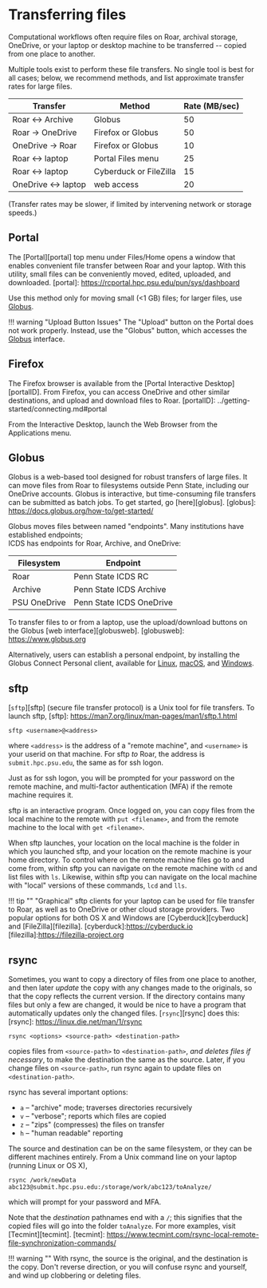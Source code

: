 # Transferring files

Computational workflows often require files 
on Roar, archival storage, 
OneDrive, or your laptop or desktop machine
to be transferred -- copied from one place to another.

Multiple tools exist to perform these file transfers.
No single tool is best for all cases;
below, we recommend methods, 
and list approximate transfer rates for large files.

| Transfer | Method | Rate (MB/sec) |
| ---- | ---- | ---- |
| Roar &harr; Archive | Globus | 50 |
| Roar &rarr; OneDrive | Firefox or Globus | 50 | 
| OneDrive &rarr; Roar | Firefox or Globus | 10 |
| Roar &harr; laptop | Portal Files menu | 25 |
| Roar &harr; laptop | Cyberduck or FileZilla | 15 |
| OneDrive &harr; laptop | web access |20 |

(Transfer rates may be slower, 
if limited by intervening network or storage speeds.)

## Portal

The [Portal][portal] top menu under Files/Home
opens a window that enables convenient file transfer 
between Roar and your laptop.
With this utility, small files can be conveniently moved, edited, uploaded, and downloaded. 
[portal]: https://rcportal.hpc.psu.edu/pun/sys/dashboard

Use this method only for moving small (<1 GB) files;
for larger files, use [Globus](#globus).

!!! warning "Upload Button Issues"
	The "Upload" button on the Portal does not work properly. 
	Instead, use the "Globus" button, which accesses the [Globus](#globus) interface.

## Firefox

The Firefox browser is available 
from the [Portal Interactive Desktop][portalID].
From Firefox, you can access OneDrive
and other similar destinations,
and upload and download files to Roar.
[portalID]: ../getting-started/connecting.md#portal

From the Interactive Desktop, launch the Web Browser from the Applications menu.

## Globus

Globus is a web-based tool designed for robust transfers of large files.
It can move files from Roar to filesystems outside Penn State,
including our OneDrive accounts.
Globus is interactive, but time-consuming file transfers 
can be submitted as batch jobs.
To get started, go [here][globus].
[globus]: https://docs.globus.org/how-to/get-started/

Globus moves files between named "endpoints".
Many institutions have established endpoints;   
ICDS has endpoints for Roar, Archive, and OneDrive:

| Filesystem | Endpoint |
| ---- | ---- |
| Roar | Penn State ICDS RC |
| Archive | Penn State ICDS Archive |
| PSU OneDrive | Penn State ICDS OneDrive |

To transfer files to or from a laptop,
use the upload/download buttons on the Globus [web interface][globusweb].
[globusweb]:  https://www.globus.org
 
Alternatively, users can establish a personal endpoint, 
by installing the Globus Connect Personal client,
available for [Linux](https://docs.globus.org/globus-connect-personal/install/linux/),
[macOS](https://docs.globus.org/globus-connect-personal/install/mac/), and
[Windows](https://docs.globus.org/globus-connect-personal/install/windows/).

## sftp

[`sftp`][sftp] (secure file transfer protocol) is a Unix tool
for file transfers.  To launch sftp,
[sftp]: https://man7.org/linux/man-pages/man1/sftp.1.html
```
sftp <username>@<address>
```
where `<address>` is the address of a "remote machine",
and `<username>` is your userid on that machine.
For sftp *to* Roar, the address is `submit.hpc.psu.edu`,
the same as for ssh logon.

Just as for ssh logon, you will be prompted 
for your password on the remote machine,
and multi-factor authentication (MFA)
if the remote machine requires it.

sftp is an interactive program.
Once logged on, you can copy files 
from the local machine to the remote with `put <filename>`,
and from the remote machine to the local with `get <filename>`.

When sftp launches, your location on the local machine
is the folder in which you launched sftp,
and your location on the remote machine is your home directory.
To control where on the remote machine files go to and come from,
within sftp you can navigate on the remote machine with `cd`
and list files with `ls`. 
Likewise, within sftp you can navigate on the local machine
with "local" versions of these commands, `lcd` and `lls`.

!!! tip ""
     "Graphical" sftp clients for your laptop
     can be used for file transfer to Roar, 
     as well as to OneDrive or other cloud storage providers.
     Two popular options for both OS X and Windows are
     [Cyberduck][cyberduck] and [FileZilla][filezilla].
[cyberduck]:https://cyberduck.io
[filezilla]:https://filezilla-project.org

## rsync

Sometimes, you want to copy a directory of files 
from one place to another,
and then later *update* the copy
with any changes made to the originals,
so that the copy reflects the current version.
If the directory contains many files but only a few are changed,
it would be nice to have a program that automatically updates
only the changed files. [`rsync`][rsync] does this:
[rsync]: https://linux.die.net/man/1/rsync
```
rsync <options> <source-path> <destination-path>
```
copies files from `<source-path>` to `<destination-path>`,
*and deletes files if necessary*,
to make the destination the same as the source.
Later, if you change files on `<source-path>`,
run rsync again to update files on `<destination-path>`.

rsync has several important options:

- `a` – "archive" mode; traverses directories recursively
- `v` – "verbose"; reports which files are copied
- `z` – "zips" (compresses) the files on transfer
- `h` – "human readable" reporting

The source and destination can be on the same filesystem,
or they can be different machines entirely.
From a Unix command line on your laptop 
(running Linux or OS X),
```
rsync /work/newData abc123@submit.hpc.psu.edu:/storage/work/abc123/toAnalyze/
```
which will prompt for your password and MFA.

Note that the *destination* pathnames end with a `/`;
this signifies that the copied files will go into the folder `toAnalyze`.
For more examples, visit [Tecmint][tecmint].
[tecmint]: https://www.tecmint.com/rsync-local-remote-file-synchronization-commands/

!!! warning ""
     With rsync, the source is the original, and the destination is the copy.
     Don't reverse direction, or you will confuse rsync and yourself,
     and wind up clobbering or deleting files.

